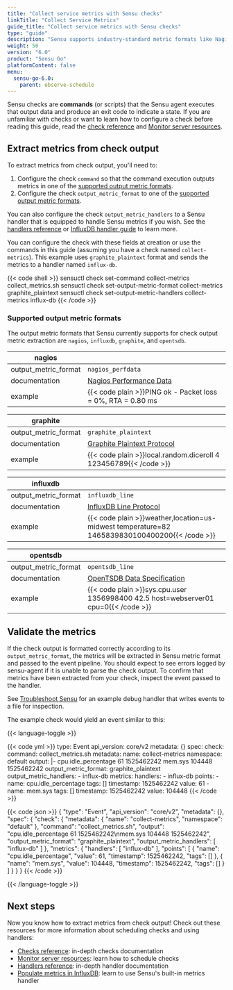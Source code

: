 ```yaml
---
title: "Collect service metrics with Sensu checks"
linkTitle: "Collect Service Metrics"
guide_title: "Collect service metrics with Sensu checks"
type: "guide"
description: "Sensu supports industry-standard metric formats like Nagios Performance Data, Graphite Plaintext Protocol, InfluxDB Line Protocol, and OpenTSDB Data Specification. Read this guide to collect metrics with Sensu."
weight: 50
version: "6.0"
product: "Sensu Go"
platformContent: false
menu:
  sensu-go-6.0:
    parent: observe-schedule
---
```


Sensu checks are **commands** (or scripts) that the Sensu agent executes that output data and produce an exit code to indicate a state.
If you are unfamiliar with checks or want to learn how to configure a check before reading this guide, read the [check reference][1] and [Monitor server resources][2].

## Extract metrics from check output

To extract metrics from check output, you'll need to:

1. Configure the check `command` so that the command execution outputs metrics in one of the [supported output metric formats][3].
2. Configure the check `output_metric_format` to one of the [supported output metric formats][3].

You can also configure the check `output_metric_handlers` to a Sensu handler that is equipped to handle Sensu metrics if you wish. See the [handlers reference][4] or [InfluxDB handler guide][5] to learn more.

You can configure the check with these fields at creation or use the commands in this guide (assuming you have a check named `collect-metrics`).
This example uses `graphite_plaintext` format and sends the metrics to a handler named `influx-db`.

{{< code shell >}}
sensuctl check set-command collect-metrics collect_metrics.sh
sensuctl check set-output-metric-format collect-metrics graphite_plaintext
sensuctl check set-output-metric-handlers collect-metrics influx-db
{{< /code >}}

### Supported output metric formats

The output metric formats that Sensu currently supports for check output metric extraction are `nagios`, `influxdb`, `graphite`, and `opentsdb`.

|nagios              |      |
---------------------|------
output_metric_format | `nagios_perfdata`
documentation        | [Nagios Performance Data][6]
example              | {{< code plain >}}PING ok - Packet loss = 0%, RTA = 0.80 ms | percent_packet_loss=0, rta=0.80{{< /code >}}

|graphite            |      |
---------------------|------
output_metric_format | `graphite_plaintext`
documentation        | [Graphite Plaintext Protocol][7]
example              | {{< code plain >}}local.random.diceroll 4 123456789{{< /code >}}

|influxdb            |      |
---------------------|------
output_metric_format | `influxdb_line`
documentation        | [InfluxDB Line Protocol][8]
example              | {{< code plain >}}weather,location=us-midwest temperature=82 1465839830100400200{{< /code >}}

|opentsdb            |      |
---------------------|------
output_metric_format | `opentsdb_line`
documentation        | [OpenTSDB Data Specification][9]
example              | {{< code plain >}}sys.cpu.user 1356998400 42.5 host=webserver01 cpu=0{{< /code >}}

## Validate the metrics

If the check output is formatted correctly according to its `output_metric_format`, the metrics will be extracted in Sensu metric format and passed to the event pipeline.
You should expect to see errors logged by sensu-agent if it is unable to parse the check output.
To confirm that metrics have been extracted from your check, inspect the event passed to the handler.

See [Troubleshoot Sensu][10] for an example debug handler that writes events to a file for inspection.

The example check would yield an event similar to this:

{{< language-toggle >}}

{{< code yml >}}
type: Event
api_version: core/v2
metadata: {}
spec:
  check:
    command: collect_metrics.sh
    metadata:
      name: collect-metrics
      namespace: default
    output: |-
      cpu.idle_percentage 61 1525462242
      mem.sys 104448 1525462242
    output_metric_format: graphite_plaintext
    output_metric_handlers:
    - influx-db
  metrics:
    handlers:
    - influx-db
    points:
    - name: cpu.idle_percentage
      tags: []
      timestamp: 1525462242
      value: 61
    - name: mem.sys
      tags: []
      timestamp: 1525462242
      value: 104448
{{< /code >}}

{{< code json >}}
{
  "type": "Event",
  "api_version": "core/v2",
  "metadata": {},
  "spec": {
    "check": {
      "metadata": {
        "name": "collect-metrics",
        "namespace": "default"
      },
      "command": "collect_metrics.sh",
      "output": "cpu.idle_percentage 61 1525462242\nmem.sys 104448 1525462242",
      "output_metric_format": "graphite_plaintext",
      "output_metric_handlers": [
        "influx-db"
      ]
    },
    "metrics": {
      "handlers": [
        "influx-db"
      ],
      "points": [
        {
          "name": "cpu.idle_percentage",
          "value": 61,
          "timestamp": 1525462242,
          "tags": []
        },
        {
          "name": "mem.sys",
          "value": 104448,
          "timestamp": 1525462242,
          "tags": []
        }
      ]
    }
  }
}
{{< /code >}}

{{< /language-toggle >}}

## Next steps

Now you know how to extract metrics from check output!
Check out these resources for more information about scheduling checks and using handlers:

* [Checks reference][1]: in-depth checks documentation
* [Monitor server resources][2]: learn how to schedule checks
* [Handlers reference][4]: in-depth handler documentation
* [Populate metrics in InfluxDB][5]: learn to use Sensu's built-in metrics handler

[1]: ../checks/
[2]: ../monitor-server-resources/
[3]: #supported-output-metric-formats
[4]: ../../observe-process/handlers/
[5]: ../../observe-process/populate-metrics-influxdb/
[6]: https://assets.nagios.com/downloads/nagioscore/docs/nagioscore/3/en/perfdata.html
[7]: http://graphite.readthedocs.io/en/latest/feeding-carbon.html#the-plaintext-protocol
[8]: https://docs.influxdata.com/influxdb/v1.4/write_protocols/line_protocol_tutorial/#measurement
[9]: http://opentsdb.net/docs/build/html/user_guide/writing/index.html#data-specification
[10]: ../../../operations/maintain-sensu/troubleshoot#handlers-and-event-filters
